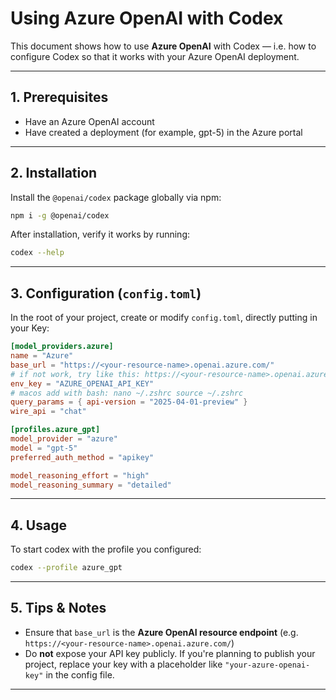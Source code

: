 # Using Azure OpenAI with Codex

This document shows how to use **Azure OpenAI** with Codex — i.e. how to configure Codex so that it works with your Azure OpenAI deployment.

---

## 1. Prerequisites

- Have an Azure OpenAI account  
- Have created a deployment (for example, gpt-5) in the Azure portal  

---

## 2. Installation

Install the `@openai/codex` package globally via npm:

```bash
npm i -g @openai/codex
```

After installation, verify it works by running:

```bash
codex --help
```

---

## 3. Configuration (`config.toml`)

In the root of your project, create or modify `config.toml`, directly putting in your Key:

```toml
[model_providers.azure]
name = "Azure"
base_url = "https://<your-resource-name>.openai.azure.com/"
# if not work, try like this: https://<your-resource-name>.openai.azure.com/openai/deployments/gpt-5
env_key = "AZURE_OPENAI_API_KEY"
# macos add with bash: nano ~/.zshrc source ~/.zshrc
query_params = { api-version = "2025-04-01-preview" }
wire_api = "chat"

[profiles.azure_gpt]
model_provider = "azure"
model = "gpt-5"
preferred_auth_method = "apikey"

model_reasoning_effort = "high"
model_reasoning_summary = "detailed"
```

---

## 4. Usage

To start codex with the profile you configured:

```bash
codex --profile azure_gpt
```

---

## 5. Tips & Notes

- Ensure that `base_url` is the **Azure OpenAI resource endpoint** (e.g. `https://<your-resource-name>.openai.azure.com/`)  
- Do **not** expose your API key publicly. If you're planning to publish your project, replace your key with a placeholder like `"your-azure-openai-key"` in the config file.  

---
